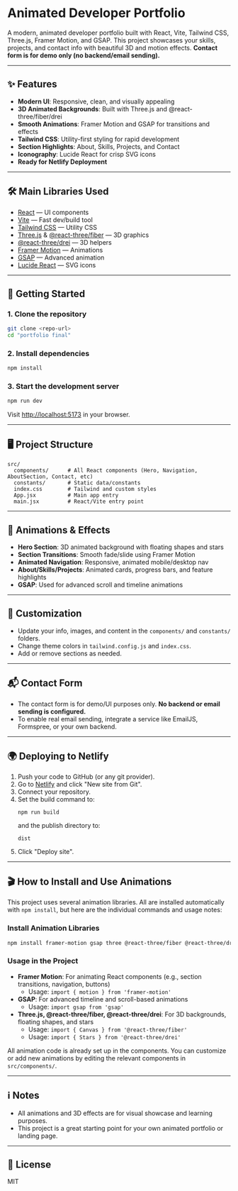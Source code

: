 # Animated Developer Portfolio

A modern, animated developer portfolio built with React, Vite, Tailwind CSS, Three.js, Framer Motion, and GSAP. This project showcases your skills, projects, and contact info with beautiful 3D and motion effects. **Contact form is for demo only (no backend/email sending).**

---

## ✨ Features
- **Modern UI**: Responsive, clean, and visually appealing
- **3D Animated Backgrounds**: Built with Three.js and @react-three/fiber/drei
- **Smooth Animations**: Framer Motion and GSAP for transitions and effects
- **Tailwind CSS**: Utility-first styling for rapid development
- **Section Highlights**: About, Skills, Projects, and Contact
- **Iconography**: Lucide React for crisp SVG icons
- **Ready for Netlify Deployment**

---

## 🛠️ Main Libraries Used
- [React](https://react.dev/) — UI components
- [Vite](https://vitejs.dev/) — Fast dev/build tool
- [Tailwind CSS](https://tailwindcss.com/) — Utility CSS
- [Three.js](https://threejs.org/) & [@react-three/fiber](https://docs.pmnd.rs/react-three-fiber/getting-started/introduction) — 3D graphics
- [@react-three/drei](https://github.com/pmndrs/drei) — 3D helpers
- [Framer Motion](https://www.framer.com/motion/) — Animations
- [GSAP](https://gsap.com/) — Advanced animation
- [Lucide React](https://lucide.dev/) — SVG icons

---

## 🚀 Getting Started

### 1. Clone the repository
```bash
git clone <repo-url>
cd "portfolio final"
```

### 2. Install dependencies
```bash
npm install
```

### 3. Start the development server
```bash
npm run dev
```
Visit [http://localhost:5173](http://localhost:5173) in your browser.

---

## 🖥️ Project Structure
```
src/
  components/      # All React components (Hero, Navigation, AboutSection, Contact, etc)
  constants/       # Static data/constants
  index.css        # Tailwind and custom styles
  App.jsx          # Main app entry
  main.jsx         # React/Vite entry point
```

---

## 🎨 Animations & Effects
- **Hero Section**: 3D animated background with floating shapes and stars
- **Section Transitions**: Smooth fade/slide using Framer Motion
- **Animated Navigation**: Responsive, animated mobile/desktop nav
- **About/Skills/Projects**: Animated cards, progress bars, and feature highlights
- **GSAP**: Used for advanced scroll and timeline animations

---

## 📝 Customization
- Update your info, images, and content in the `components/` and `constants/` folders.
- Change theme colors in `tailwind.config.js` and `index.css`.
- Add or remove sections as needed.

---

## 📬 Contact Form
- The contact form is for demo/UI purposes only. **No backend or email sending is configured.**
- To enable real email sending, integrate a service like EmailJS, Formspree, or your own backend.

---

## 🌍 Deploying to Netlify
1. Push your code to GitHub (or any git provider).
2. Go to [Netlify](https://netlify.com/) and click "New site from Git".
3. Connect your repository.
4. Set the build command to:
   ```
   npm run build
   ```
   and the publish directory to:
   ```
   dist
   ```
5. Click "Deploy site".

---

## 🎬 How to Install and Use Animations

This project uses several animation libraries. All are installed automatically with `npm install`, but here are the individual commands and usage notes:

### Install Animation Libraries
```bash
npm install framer-motion gsap three @react-three/fiber @react-three/drei
```

### Usage in the Project
- **Framer Motion**: For animating React components (e.g., section transitions, navigation, buttons)
  - Usage: `import { motion } from 'framer-motion'`
- **GSAP**: For advanced timeline and scroll-based animations
  - Usage: `import gsap from 'gsap'`
- **Three.js, @react-three/fiber, @react-three/drei**: For 3D backgrounds, floating shapes, and stars
  - Usage: `import { Canvas } from '@react-three/fiber'`
  - Usage: `import { Stars } from '@react-three/drei'`

All animation code is already set up in the components. You can customize or add new animations by editing the relevant components in `src/components/`.

---

## ℹ️ Notes
- All animations and 3D effects are for visual showcase and learning purposes.
- This project is a great starting point for your own animated portfolio or landing page.

---

## 📄 License
MIT
